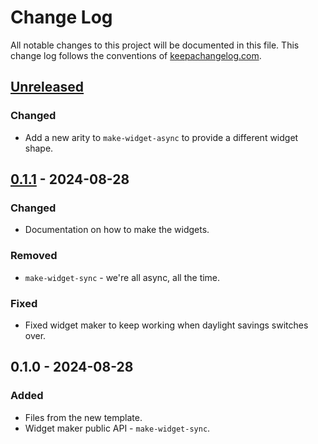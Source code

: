 # Change Log
All notable changes to this project will be documented in this file. This change log follows the conventions of [keepachangelog.com](http://keepachangelog.com/).

## [Unreleased]
### Changed
- Add a new arity to `make-widget-async` to provide a different widget shape.

## [0.1.1] - 2024-08-28
### Changed
- Documentation on how to make the widgets.

### Removed
- `make-widget-sync` - we're all async, all the time.

### Fixed
- Fixed widget maker to keep working when daylight savings switches over.

## 0.1.0 - 2024-08-28
### Added
- Files from the new template.
- Widget maker public API - `make-widget-sync`.

[Unreleased]: https://github.com/jaketothepast/commit-to-social/compare/0.1.1...HEAD
[0.1.1]: https://github.com/jaketothepast/commit-to-social/compare/0.1.0...0.1.1
